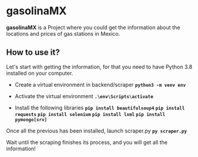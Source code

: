 # gasolinaMX
**gasolinaMX** is a Project where you could get the information about the locations and prices of gas stations in Mexico.

## How to use it?
Let's start with getting the information, for that you need to have Python 3.8 installed on your computer.
- Create a virtual environment in backend/scraper
**`python3 -m venv env`**

- Activate the virtual environment
**`.\env\Scripts\activate`**

- Install the following libraries
**`pip install beautifulsoup4`
`pip install requests`
`pip install selenium`
`pip install lxml`
`pip install pymongo[srv]`**

Once all the previous has been installed, launch scraper.py
**`py scraper.py`**

Wait until the scraping finishes its process, and you will get all the information!
